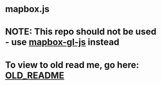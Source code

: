 # mapbox.js
# NOTE: This repo should not be used - use [mapbox-gl-js](https://github.com/mapbox/mapbox-gl-js) instead

# To view to old read me, go here: [OLD_README](https://github.com/mapbox/mapbox.js/blob/publisher-production/OLD_README.md)